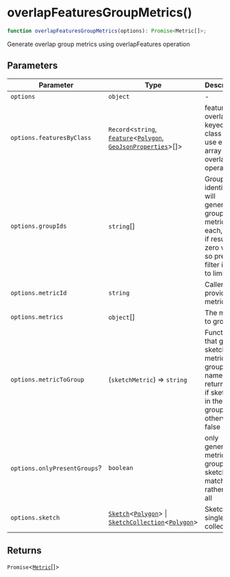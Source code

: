 # overlapFeaturesGroupMetrics()

```ts
function overlapFeaturesGroupMetrics(options): Promise<Metric[]>;
```

Generate overlap group metrics using overlapFeatures operation

## Parameters

| Parameter                    | Type                                                                                                                                                                             | Description                                                                                                           |
| ---------------------------- | -------------------------------------------------------------------------------------------------------------------------------------------------------------------------------- | --------------------------------------------------------------------------------------------------------------------- |
| `options`                    | `object`                                                                                                                                                                         | -                                                                                                                     |
| `options.featuresByClass`    | `Record`\<`string`, [`Feature`](../interfaces/Feature.md)\<[`Polygon`](../interfaces/Polygon.md), [`GeoJsonProperties`](../type-aliases/GeoJsonProperties.md)\>[]\>              | features to overlap, keyed by class ID, use empty array if overlapArea operation                                      |
| `options.groupIds`           | `string`[]                                                                                                                                                                       | Group identifiers - will generate group metric for each, even if result in zero value, so pre-filter if want to limit |
| `options.metricId`           | `string`                                                                                                                                                                         | Caller-provided metric ID                                                                                             |
| `options.metrics`            | `object`[]                                                                                                                                                                       | The metrics to group                                                                                                  |
| `options.metricToGroup`      | (`sketchMetric`) => `string`                                                                                                                                                     | Function that given sketch metric and group name, returns true if sketch is in the group, otherwise false             |
| `options.onlyPresentGroups`? | `boolean`                                                                                                                                                                        | only generate metrics for groups that sketches match to, rather than all                                              |
| `options.sketch`             | [`Sketch`](../interfaces/Sketch.md)\<[`Polygon`](../interfaces/Polygon.md)\> \| [`SketchCollection`](../interfaces/SketchCollection.md)\<[`Polygon`](../interfaces/Polygon.md)\> | Sketch - single or collection                                                                                         |

## Returns

`Promise`\<[`Metric`](../type-aliases/Metric.md)[]\>
